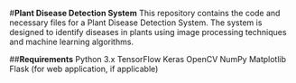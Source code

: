 #**Plant Disease Detection System**
This repository contains the code and necessary files for a Plant Disease Detection System. The system is designed to identify diseases in plants using image processing techniques and machine learning algorithms.

##**Requirements**
Python 3.x
TensorFlow
Keras
OpenCV
NumPy
Matplotlib
Flask (for web application, if applicable)
